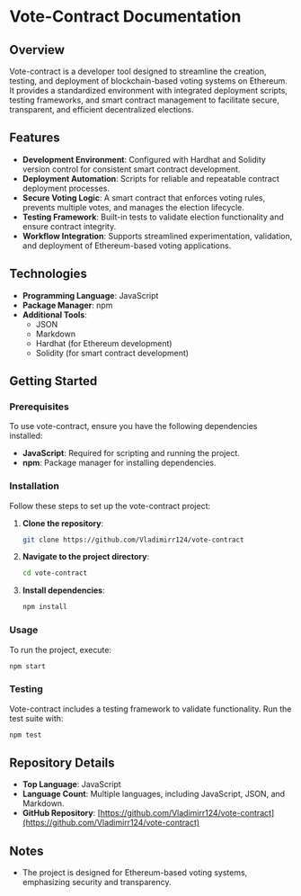 # Vote-Contract Documentation

## Overview
Vote-contract is a developer tool designed to streamline the creation, testing, and deployment of blockchain-based voting systems on Ethereum. It provides a standardized environment with integrated deployment scripts, testing frameworks, and smart contract management to facilitate secure, transparent, and efficient decentralized elections.

## Features
- **Development Environment**: Configured with Hardhat and Solidity version control for consistent smart contract development.
- **Deployment Automation**: Scripts for reliable and repeatable contract deployment processes.
- **Secure Voting Logic**: A smart contract that enforces voting rules, prevents multiple votes, and manages the election lifecycle.
- **Testing Framework**: Built-in tests to validate election functionality and ensure contract integrity.
- **Workflow Integration**: Supports streamlined experimentation, validation, and deployment of Ethereum-based voting applications.

## Technologies
- **Programming Language**: JavaScript
- **Package Manager**: npm
- **Additional Tools**:
  - JSON
  - Markdown
  - Hardhat (for Ethereum development)
  - Solidity (for smart contract development)

## Getting Started

### Prerequisites
To use vote-contract, ensure you have the following dependencies installed:
- **JavaScript**: Required for scripting and running the project.
- **npm**: Package manager for installing dependencies.

### Installation
Follow these steps to set up the vote-contract project:
1. **Clone the repository**:
   ```sh
   git clone https://github.com/Vladimirr124/vote-contract
   ```
2. **Navigate to the project directory**:
   ```sh
   cd vote-contract
   ```
3. **Install dependencies**:
   ```sh
   npm install
   ```

### Usage
To run the project, execute:
```sh
npm start
```

### Testing
Vote-contract includes a testing framework to validate functionality. Run the test suite with:
```sh
npm test
```

## Repository Details
- **Top Language**: JavaScript
- **Language Count**: Multiple languages, including JavaScript, JSON, and Markdown.
- **GitHub Repository**: [https://github.com/Vladimirr124/vote-contract](https://github.com/Vladimirr124/vote-contract)

## Notes
- The project is designed for Ethereum-based voting systems, emphasizing security and transparency.

